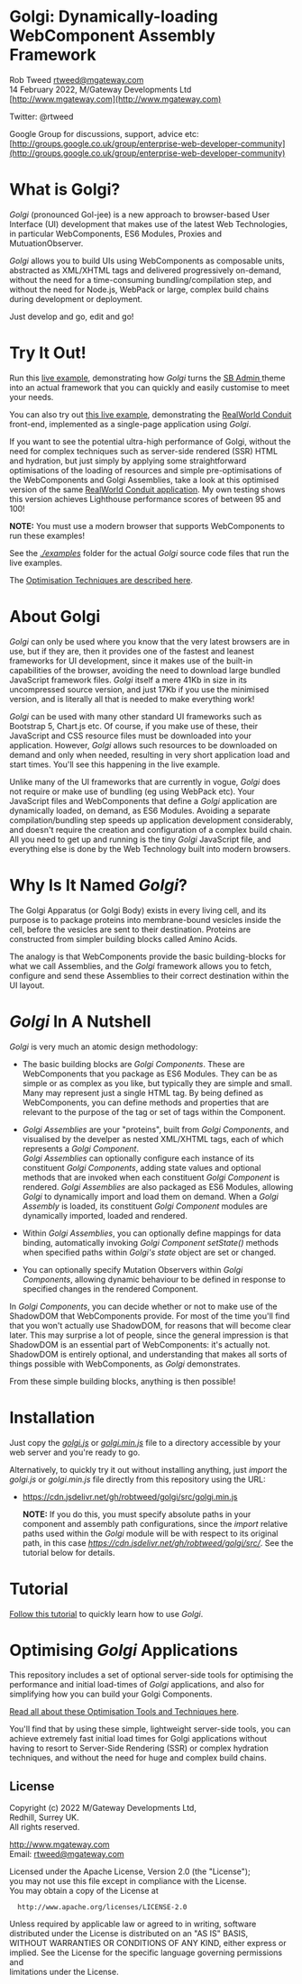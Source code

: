 # Golgi: Dynamically-loading WebComponent Assembly Framework
 
Rob Tweed <rtweed@mgateway.com>  
14 February 2022, M/Gateway Developments Ltd [http://www.mgateway.com](http://www.mgateway.com)  

Twitter: @rtweed

Google Group for discussions, support, advice etc: [http://groups.google.co.uk/group/enterprise-web-developer-community](http://groups.google.co.uk/group/enterprise-web-developer-community)

# What is Golgi?

*Golgi* (pronounced Gol-jee) is a new approach to browser-based User Interface (UI) development that
makes use of the latest Web Technologies, in particular WebComponents, ES6 Modules, Proxies and
MutuationObserver.

*Golgi* allows you to build UIs using WebComponents as composable units, abstracted as 
XML/XHTML tags and delivered progressively
on-demand, without the need for a time-consuming bundling/compilation step, and without
the need for Node.js, WebPack or large, complex build chains during development or deployment.

Just develop and go, edit and go!

# Try It Out!

Run this [live example](https://robtweed.github.io/golgi/examples/sbadmin/), 
demonstrating how *Golgi* turns the [SB Admin ](https://startbootstrap.com/template/sb-admin) 
theme into an actual framework that you can quickly and
easily customise to meet your needs.

You can also try out [this live example](https://robtweed.github.io/golgi/examples/conduit/),
demonstrating the [RealWorld Conduit](https://github.com/gothinkster/realworld) 
front-end, implemented as a single-page application
using *Golgi*.

If you want to see the potential ultra-high performance of Golgi, without the need for 
complex techniques such as server-side
rendered (SSR) HTML and hydration, but just simply by applying some straightforward optimisations
of the loading of resources and simple pre-optimisations of the WebComponents and Golgi Assemblies,
take a look at this optimised version of the same 
[RealWorld Conduit application](https://robtweed.github.io/golgi/examples/conduit-opt/).
My own testing shows this version achieves Lighthouse performance scores of between 95 and 100!

**NOTE:** You must use a modern browser that supports WebComponents to run these examples!

See the [*./examples*](./examples) folder for the actual *Golgi* source code
files that run the live examples.

The [Optimisation Techniques are described here](./SERVER-SIDE-TOOLS.md).


# About Golgi

*Golgi* can only be used where you know that the very latest browsers
are in use, but if they are, then it provides one of the fastest and leanest frameworks
for UI development, since it makes use of the built-in capabilities of the browser,
avoiding the need to download large bundled JavaScript framework files.  *Golgi* itself a mere 41Kb 
in size in its uncompressed source version, and just 17Kb if you use the minimised version,
and is literally all that is needed to make everything work!

*Golgi* can be used with many other standard UI frameworks such as Bootstrap 5, Chart.js etc. Of
course, if you make use of these, their JavaScript and CSS resource files must be downloaded
into your application.  However, *Golgi* allows such resources to be downloaded on demand and
only when needed, resulting in very short application load and start times.  You'll see this
happening in the live example.

Unlike many of the UI frameworks that are currently in vogue, *Golgi* does not require or make use
of bundling (eg using WebPack etc).  Your JavaScript files and WebComponents that define a *Golgi*
application are dynamically loaded, on demand, as ES6 Modules.  Avoiding a separate compilation/bundling
step speeds up application development considerably, and doesn't require the creation and configuration
of a complex build chain.  All you need to get up and running is the tiny *Golgi* JavaScript file, and everything else is done by the Web Technology built into modern browsers.

# Why Is It Named *Golgi*?

The Golgi Apparatus (or Golgi Body) exists in every living cell, 
and its purpose is to package proteins into membrane-bound vesicles inside the cell, before the vesicles are sent to their destination.  Proteins are constructed from simpler building blocks called Amino Acids.

The analogy is that WebComponents provide the basic building-blocks for what we call Assemblies, 
and the *Golgi* framework allows you to fetch, configure and send these Assemblies to their 
correct destination within the UI layout.

# *Golgi* In A Nutshell

*Golgi* is very much an atomic design methodology:

- The basic building blocks are *Golgi Components*.  These are WebComponents that you 
package as ES6 Modules.  They can be as simple or as
complex as you like, but typically they are simple and small.  Many may represent just a 
single HTML tag.  By being defined as WebComponents, you can define methods and properties 
that are relevant to the purpose of the tag or set of tags within the Component.

- *Golgi Assemblies* are your "proteins", built from *Golgi Components*, and 
visualised by the develper as nested XML/XHTML tags, each of which represents a *Golgi Component*.  
*Golgi Assemblies* can optionally configure each instance of its constituent *Golgi 
Components*, adding state values and optional methods that are invoked when each constituent 
*Golgi Component* is rendered.  *Golgi Assemblies* are also packaged as ES6 Modules, allowing
*Golgi* to dynamically import and load them on demand.  When a *Golgi Assembly* is loaded, its
constituent *Golgi Component* modules are dynamically imported, loaded and rendered.

- Within *Golgi Assemblies*, you can optionally define mappings for data binding, automatically 
invoking *Golgi Component setState()* methods when specified paths within *Golgi's state* object
are set or changed.

- You can optionally specify Mutation Observers within *Golgi Components*, allowing dynamic
behaviour to be defined in response to specified changes in the rendered Component.

In *Golgi Components*, you can decide whether or not to make use of the ShadowDOM that WebComponents
provide.  For most of the time you'll find that you won't actually use ShadowDOM, for reasons that
will become clear later.  This may surprise a lot of people, since the general impression is
that ShadowDOM is an essential part of WebComponents: it's actually not.  ShadowDOM is entirely optional,
and understanding that makes all sorts of things possible with WebComponents, as *Golgi* demonstrates.

From these simple building blocks, anything is then possible!

# Installation

Just copy the [*golgi.js*](./src/golgi.js) or [*golgi.min.js*](./src/golgi.min.js) file to a
directory accessible by your web server and you're ready to go.

Alternatively, to quickly try it out without installing anything, just *import* the 
*golgi.js* or *golgi.min.js* file directly from this repository using the URL:

- https://cdn.jsdelivr.net/gh/robtweed/golgi/src/golgi.min.js

  **NOTE:** If you do this, you must specify absolute paths in your component and
assembly path configurations, since the *import* relative paths used within the *Golgi* 
module will be with respect to its original path, in this case 
*https://cdn.jsdelivr.net/gh/robtweed/golgi/src/*.  See the tutorial below for details.

# Tutorial

[Follow this tutorial](./TUTORIAL.md) to quickly learn how to use *Golgi*.


# Optimising *Golgi* Applications

This repository includes a set of optional server-side tools for optimising the performance and initial load-times of *Golgi* applications, and also for simplifying how you can build your Golgi Components.

[Read all about these Optimisation Tools and Techniques here](./SERVER-SIDE-TOOLS).

You'll find that by using these simple, lightweight server-side tools, you can achieve extremely fast initial load times for Golgi applications without having to resort to Server-Side Rendering (SSR) or complex hydration techniques, and without the need for huge and complex build chains.

## License

 Copyright (c) 2022 M/Gateway Developments Ltd,                           
 Redhill, Surrey UK.                                                      
 All rights reserved.                                                     
                                                                           
  http://www.mgateway.com                                                  
  Email: rtweed@mgateway.com                                               
                                                                           
                                                                           
  Licensed under the Apache License, Version 2.0 (the "License");          
  you may not use this file except in compliance with the License.         
  You may obtain a copy of the License at                                  
                                                                           
      http://www.apache.org/licenses/LICENSE-2.0                           
                                                                           
  Unless required by applicable law or agreed to in writing, software      
  distributed under the License is distributed on an "AS IS" BASIS,        
  WITHOUT WARRANTIES OR CONDITIONS OF ANY KIND, either express or implied. 
  See the License for the specific language governing permissions and      
   limitations under the License.      
